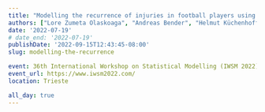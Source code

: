 ```yaml
---
title: "Modelling the recurrence of injuries in football players using piece-wise exponential additive mixed models"
authors: ["Lore Zumeta Olaskoaga", "Andreas Bender", "Helmut Küchenhoff", "Dae-Jin Lee"]
date: '2022-07-19'
# date_end: '2022-07-19'
publishDate: '2022-09-15T12:43:45-08:00'
slug: modelling-the-recurrence

event: 36th International Workshop on Statistical Modelling (IWSM 2022)
event_url: https://www.iwsm2022.com/
location: Trieste

all_day: true
---
```


